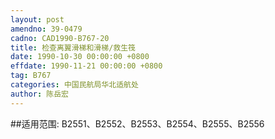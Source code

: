 ```yaml
---
layout: post
amendno: 39-0479
cadno: CAD1990-B767-20
title: 检查离翼滑梯和滑梯/救生筏
date: 1990-10-30 00:00:00 +0800
effdate: 1990-11-21 00:00:00 +0800
tag: B767
categories: 中国民航局华北适航处
author: 陈岳宏
---
```


##适用范围:
B2551、B2552、B2553、B2554、B2555、B2556


